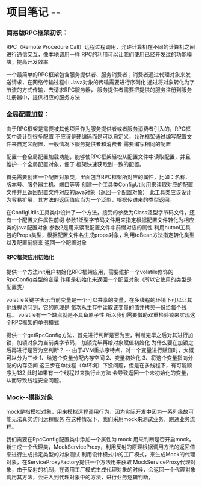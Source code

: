 # 项目笔记 -- 

### 简易版RPC框架初识：
RPC（Remote Procedure Call）远程过程调用，允许计算机在不同的计算机之间进行通信交互，像本地调用一样
RPC的利用可以让我们使用已经开发过的功能模块，提高开发效率

一个最简单的RPC框架包含服务提供者、服务消费者；消费者通过代理对象来发送请求，在网络传输过程中
Java对象的传输需要进行序列化 通过将对象转化为字节流的方式传输，去请求RPC服务器，
服务提供者需要把提供的服务注册到服务注册器中，提供相应的服务方法


### 全局配置加载：
由于RPC框架是需要被其他项目作为服务提供者或者服务消费者引入的，RPC框架中设计到很多配置
不应该是硬编码而是可以自定义，允许框架通过编写配置文件来自定义配置，一般情况下服务提供者和消费者
需要编写相同的配置

配置一套全局配置加载功能，能够使RPC框架轻松从配置文件中读取配置，并且维护一个全局配置对象，便于
框架快速获取到一致的配置。

首先需要创建一个配置对象类，里面包含RPC框架所对应的属性，比如：名称、版本号、服务器主机、端口等等
创建一个工具类ConfigUtils用来读取对应的配置文件并且返回配置文件对应的java对象（返回一个配置对象）
此工具类应该设计为容易扩展，其方法的返回值应当为一个泛型，根据传进来的类型返回。

在ConfigUtils工具类中设计了一个方法，接受的参数为Class<T>泛型字节码文件，还有一个配置文件属性前缀
参数1泛型字节码文件用来指定根据配置文件转化为相应类的java配置对象
参数2是用来读取配置文件中前缀对应的属性
利用hutool工具包的Props类型，根据配置文件名生成props对象，利用toBean方法指定转化类型以及配置前缀来
返回一个配置对象

#### RPC框架应用初始化
提供一个方法init用户初始化RPC框架应用，需要维护一个volatile修饰的RpcConfig类型的变量
作用是初始化来返回一个配置对象（所以它使用的类型是配置类）

volatile关键字表示当前变量是一个可以共享的变量，在多线程的环境下可以让其他线程访问到，它的原理是
每次从主存中读取该变量的值并拷贝一份给每个线程。
volatile有一个缺点就是不具备原子性 所以我们需要借助双重检验锁来实现这个RPC框架的单例模式

提供一个getRpcConfig方法，首先进行判断是否为空，判断完毕之后对其进行加锁，加锁对象为当前类字节码，
加锁完毕再给对象赋值初始化
为什么要在加锁之后再进行是否为空判断？ -- 由于JVM重排序特点，对一个变量进行赋值时，大概可以分为三步
1、给这个变量分配内存空间   2、变量初始化     3、将这个变量指向分配的内存空间
这三步在单线程（单环境）下没问题，但是在多线程下，有可能顺序为132,此时如果有一个线程过来执行此方法
会导致返回一个未初始化的变量，从而导致线程安全问题。

### Mock--模拟对象
mock是指模拟对象，用来模拟远程调用行为，因为实际开发中因为一系列缘故可能无法真实访问远程服务
在这种情况下，我们采用mock来测试业务，跑通业务流程。

我们需要在RpcConfig配置类中添加一个属性为 mock 用来判断是否开启mock。
新生成一个代理类，MockServiceProxy，利用反射的原理根据调用方法的返回值来进行生成指定类型的对象测试
利用设计模式中的工厂模式，来生成Mock的代理对象，在ServiceProxyFactory提供一个方法用来获取
MockServiceProxy代理对象，由于反射的机制，在调用工厂模式生成代理对象的时候，会返回一个代理对象
调用其方法，会进入到代理对象中的方法，进行业务逻辑判断，